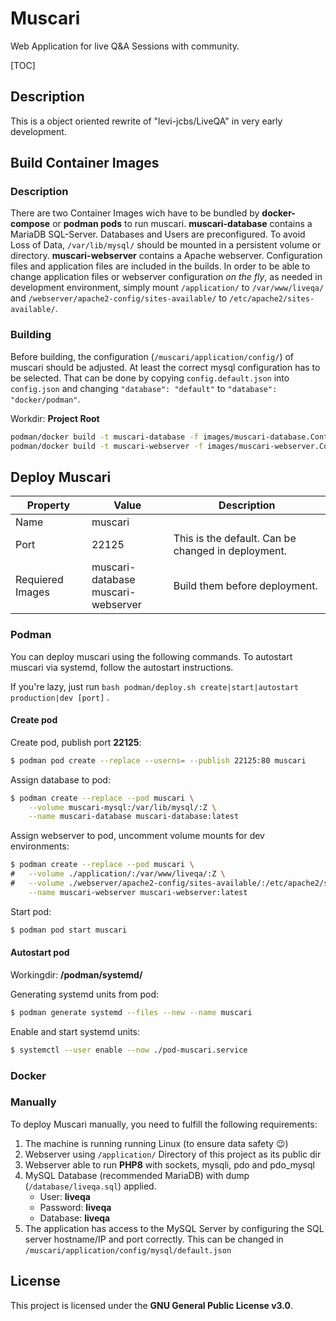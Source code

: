 # Muscari

Web Application for live Q&A Sessions with community.

[TOC]

## Description

This is a object oriented rewrite of "levi-jcbs/LiveQA" in very early development.

## Build Container Images

### Description

There are two Container Images wich have to be bundled by **docker-compose** or **podman pods** to run muscari.
**muscari-database** contains a MariaDB SQL-Server. Databases and Users are preconfigured. To avoid Loss of Data, `/var/lib/mysql/` should be mounted in a persistent volume or directory.
**muscari-webserver** contains a Apache webserver. Configuration files and application files are included in the builds. In order to be able to change application files or webserver configuration *on the fly*, as needed in development environment, simply mount `/application/` to `/var/www/liveqa/` and `/webserver/apache2-config/sites-available/` to `/etc/apache2/sites-available/`.

### Building

Before building, the configuration (`/muscari/application/config/`) of muscari should be adjusted. At least the correct mysql configuration has to be selected. That can be done by copying `config.default.json` into `config.json` and changing `"database": "default"` to `"database": "docker/podman"`.

Workdir: **Project Root**

```bash
podman/docker build -t muscari-database -f images/muscari-database.Containerfile .
podman/docker build -t muscari-webserver -f images/muscari-webserver.Containerfile .
```

## Deploy Muscari

| Property         | Value                                   | Description                                        |
| ---------------- | --------------------------------------- | -------------------------------------------------- |
| Name             | muscari                                 |                                                    |
| Port             | 22125                                   | This is the default. Can be changed in deployment. |
| Requiered Images | muscari-database<br />muscari-webserver | Build them before deployment.                      |

### Podman

You can deploy muscari using the following commands. To autostart muscari via systemd, follow the autostart instructions.

If you're lazy, just run `bash podman/deploy.sh create|start|autostart production|dev [port]` .

#### Create pod

Create pod, publish port **22125**:
```bash
$ podman pod create --replace --userns= --publish 22125:80 muscari
```

Assign database to pod:
```bash
$ podman create --replace --pod muscari \
	--volume muscari-mysql:/var/lib/mysql/:Z \
	--name muscari-database muscari-database:latest
```

Assign webserver to pod, uncomment volume mounts for dev environments:
```bash
$ podman create --replace --pod muscari \
#	--volume ./application/:/var/www/liveqa/:Z \
#	--volume ./webserver/apache2-config/sites-available/:/etc/apache2/sites-available/:Z \
	--name muscari-webserver muscari-webserver:latest
```

Start pod:

```bash
$ podman pod start muscari
```

#### Autostart pod

Workingdir: **/podman/systemd/**

Generating systemd units from pod:

```bash
$ podman generate systemd --files --new --name muscari
```

Enable and start systemd units:

```bash
$ systemctl --user enable --now ./pod-muscari.service
```

### Docker

### Manually

To deploy Muscari manually, you need to fulfill the following requirements:

1. The machine is running running Linux (to ensure data safety 😉)
2. Webserver using `/application/` Directory of this project as its public dir
3. Webserver able to run **PHP8** with sockets, mysqli, pdo and pdo_mysql
4. MySQL Database (recommended MariaDB) with dump (`/database/liveqa.sql`) applied.
   - User: **liveqa**
   - Password: **liveqa**
   - Database: **liveqa**
5. The application has access to the MySQL Server by configuring the SQL server hostname/IP and port correctly. This can be changed in `/muscari/application/config/mysql/default.json`

## License

This project is licensed under the **GNU General Public License v3.0**.
